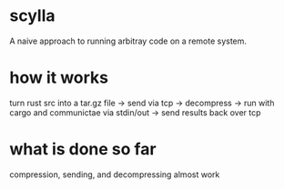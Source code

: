 # scylla
A naive approach to running arbitray code on a remote system.

# how it works
turn rust src into a tar.gz file -> send via tcp -> decompress -> run with cargo and communictae via stdin/out -> send results back over tcp

# what is done so far
compression, sending, and decompressing almost work

